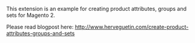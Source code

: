 This extension is an example for creating product attributes, groups and sets for Magento 2.

Please read blogpost here: http://www.herveguetin.com/create-product-attributes-groups-and-sets